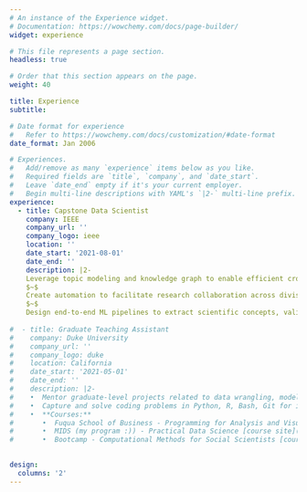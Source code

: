 ```yaml
---
# An instance of the Experience widget.
# Documentation: https://wowchemy.com/docs/page-builder/
widget: experience

# This file represents a page section.
headless: true

# Order that this section appears on the page.
weight: 40

title: Experience
subtitle:

# Date format for experience
#   Refer to https://wowchemy.com/docs/customization/#date-format
date_format: Jan 2006

# Experiences.
#   Add/remove as many `experience` items below as you like.
#   Required fields are `title`, `company`, and `date_start`.
#   Leave `date_end` empty if it's your current employer.
#   Begin multi-line descriptions with YAML's `|2-` multi-line prefix.
experience:
  - title: Capstone Data Scientist
    company: IEEE
    company_url: ''
    company_logo: ieee
    location: ''
    date_start: '2021-08-01'
    date_end: ''
    description: |2-
    Leverage topic modeling and knowledge graph to enable efficient cross-disciplinary research and new concepts discovery for large-scale datasets (5.4M+ publications) hosted by IEEE *Xplore* digital library.  
    $~$
    Create automation to facilitate research collaboration across divisions and increase search efficiency.  
    $~$
    Design end-to-end ML pipelines to extract scientific concepts, validate through graph linkages; Tag paper with concepts based on relevancy, and establish the parent-child hierarchy between concepts.
        
#  - title: Graduate Teaching Assistant
#    company: Duke University
#    company_url: ''
#    company_logo: duke
#    location: California
#    date_start: '2021-05-01'
#    date_end: ''
#    description: |2-
#    •  Mentor graduate-level projects related to data wrangling, modeling, analysis, and application.  
#    •  Capture and solve coding problems in Python, R, Bash, Git for inter-disciplinary students.  
#    •  **Courses:**  
#       •  Fuqua School of Business - Programming for Analysis and Visualization, Data Analytics and Applications [course site](https://www.fuqua.duke.edu/programs/accelerated-msqm-business-analytics/curriculum)  
#       •  MIDS (my program :)) - Practical Data Science [course site](https://www.practicaldatascience.org/html/index.html)  
#       •  Bootcamp - Computational Methods for Social Scientists [course site](https://cm4ss.com/html/index.html)  
    

design:
  columns: '2'
---
```

